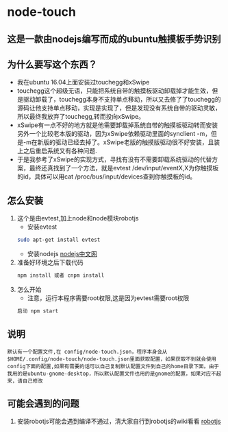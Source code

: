 # node-touch

## 这是一款由nodejs编写而成的ubuntu触摸板手势识别
## 为什么要写这个东西？
* 我在ubuntu 16.04上面安装过touchegg和xSwipe
* touchegg这个超级无语，只能把系统自带的触摸板驱动卸载掉才能生效，但是驱动卸载了，touchegg本身不支持单点移动，所以又去修了了touchegg的源码让他支持单点移动，实现是实现了，但是发现没有系统自带的驱动灵敏，所以最终我放弃了touchegg,转而投向xSwipe。
* xSwipe有一点不好的地方就是他需要卸载掉系统自带的触摸板驱动转而安装另外一个比较老本版的驱动，因为xSwipe依赖驱动里面的synclient -m，但是-m在新版的驱动已经去掉了。xSwipe老版的触摸版驱动很不好安装，且装上之后重启系统又有各种问题.
* 于是我参考了xSwipe的实现方式，寻找有没有不需要卸载系统驱动的代替方案，最终还真找到了一个方法，就是evtest /dev/input/eventX,X为你触摸板的id，具体可以用cat /proc/bus/input/devices查到你触摸板的id。
## 怎么安装
1. 这个是由evtest,加上node和node模块robotjs
    * 安装evtest
    ```bash
    sudo apt-get install evtest
    ```
    * 安装nodejs
    [nodejs中文网](http://nodejs.cn/)
2. 准备好环境之后下载代码
    ```bash
    npm install 或者 cnpm install
    ```
3. 怎么开始
    * 注意，运行本程序需要root权限,这是因为evtest需要root权限
    ```bash
    启动 npm start
    ```
## 说明
    默认有一个配置文件,在 config/node-touch.json，程序本身会从 $HOME/.config/node-touch/node-touch.json里面获取配置，如果获取不到就会使用config下面的配置,如果有需要的话可以自己复制默认配置文件到自己的home目录下面。由于我用的是ubuntu-gnome-desktop，所以默认配置文件也用的是gnome的配置，如果对应不起来，请自己修改

## 可能会遇到的问题
1. 安装robotjs可能会遇到编译不通过，清大家自行到robotjs的wiki看看 
    [robotjs](https://www.npmjs.com/package/robotjs/)